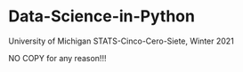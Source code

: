 # Data-Science-in-Python
University of Michigan STATS-Cinco-Cero-Siete, Winter 2021

NO COPY for any reason!!!
